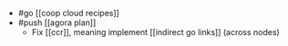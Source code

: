 - #go [[coop cloud recipes]]
- #push [[agora plan]]
  - Fix [[ccr]], meaning implement [[indirect go links]] (across nodes)
